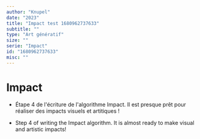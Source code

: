 ```yaml
---
author: "Knupel"
date: "2023"
title: "Impact test 1680962737633"
subtitle: ""
type: "Art génératif"
size: ""
serie: "Impact"
id: "1680962737633"
misc: ""
---
```

# Impact

- Étape 4 de l'écriture de l'algorithme Impact. Il est presque prêt pour réaliser des impacts visuels et artitiques !

- Step 4 of writing the Impact algorithm. It is almost ready to make visual and artistic impacts!